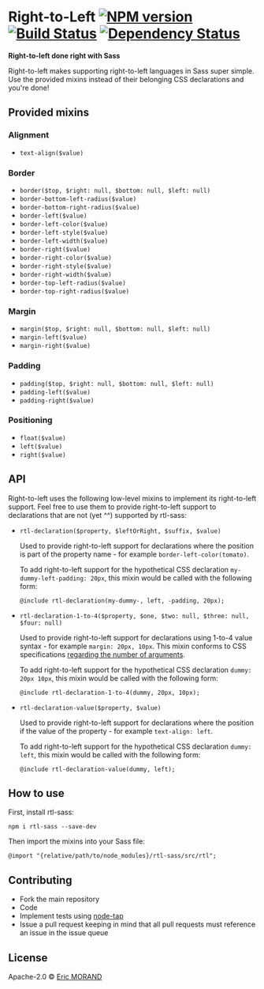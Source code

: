 # Right-to-Left [![NPM version][npm-image]][npm-url] [![Build Status][travis-image]][travis-url] [![Dependency Status][daviddm-image]][daviddm-url]

**Right-to-left done right with Sass**

Right-to-left makes supporting right-to-left languages in Sass super simple. Use the provided mixins instead of their belonging CSS declarations and you're done!

## Provided mixins

### Alignment

* `text-align($value)`

### Border

* `border($top, $right: null, $bottom: null, $left: null)`
* `border-bottom-left-radius($value)`
* `border-bottom-right-radius($value)`
* `border-left($value)`
* `border-left-color($value)`
* `border-left-style($value)`
* `border-left-width($value)`
* `border-right($value)`
* `border-right-color($value)`
* `border-right-style($value)`
* `border-right-width($value)`
* `border-top-left-radius($value)`
* `border-top-right-radius($value)`

### Margin

* `margin($top, $right: null, $bottom: null, $left: null)`
* `margin-left($value)`
* `margin-right($value)`

### Padding

* `padding($top, $right: null, $bottom: null, $left: null)`
* `padding-left($value)`
* `padding-right($value)`

### Positioning

* `float($value)`
* `left($value)` 
* `right($value)`

## API

Right-to-left uses the following low-level mixins to implement its right-to-left support. Feel free to use them to provide right-to-left support to declarations that are not (yet ^^) supported by rtl-sass:

* `rtl-declaration($property, $leftOrRight, $suffix, $value)`
    
   Used to provide right-to-left support for declarations where the position is part of the property name - for example `border-left-color(tomato)`.
   
   To add right-to-left support for the hypothetical CSS declaration `my-dummy-left-padding: 20px`, this mixin would be called with the following form:
   
   `@include rtl-declaration(my-dummy-, left, -padding, 20px);`
      
* `rtl-declaration-1-to-4($property, $one, $two: null, $three: null, $four: null)`

   Used to provide right-to-left support for declarations using 1-to-4 value syntax - for example `margin: 20px, 10px`. This mixin conforms to CSS specifications [regarding the number of arguments](https://developer.mozilla.org/en-US/docs/Web/CSS/Shorthand_properties#Tricky_edge_cases).
  
   To add right-to-left support for the hypothetical CSS declaration `dummy: 20px 10px`, this mixin would be called with the following form:
   
   `@include rtl-declaration-1-to-4(dummy, 20px, 10px);`
  
* `rtl-declaration-value($property, $value)`

   Used to provide right-to-left support for declarations where the position if the value of the property - for example `text-align: left`.
   
   To add right-to-left support for the hypothetical CSS declaration `dummy: left`, this mixin would be called with the following form:
   
   `@include rtl-declaration-value(dummy, left);`

## How to use

First, install rtl-sass:

`npm i rtl-sass --save-dev`

Then import the mixins into your Sass file:
 
`@import "{relative/path/to/node_modules}/rtl-sass/src/rtl";`

## Contributing

* Fork the main repository
* Code
* Implement tests using [node-tap](https://github.com/tapjs/node-tap)
* Issue a pull request keeping in mind that all pull requests must reference an issue in the issue queue

## License

Apache-2.0 © [Eric MORAND]()

[npm-image]: https://badge.fury.io/js/rtl-sass.svg
[npm-url]: https://npmjs.org/package/rtl-sass
[travis-image]: https://travis-ci.org/ericmorand/rtl-sass.svg?branch=master
[travis-url]: https://travis-ci.org/ericmorand/rtl-sass
[daviddm-image]: https://david-dm.org/ericmorand/rtl-sass.svg?theme=shields.io
[daviddm-url]: https://david-dm.org/ericmorand/rtl-sass